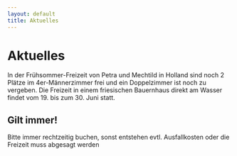 ```yaml
---
layout: default
title: Aktuelles
---
```

# Aktuelles

In der Frühsommer-Freizeit von Petra und Mechtild in Holland sind noch 2 Plätze im 4er-Männerzimmer 
frei und ein Doppelzimmer ist noch zu vergeben. Die Freizeit in einem friesischen Bauernhaus direkt 
am Wasser findet vom 19. bis zum 30. Juni statt.

## Gilt immer!

Bitte immer rechtzeitig buchen, sonst entstehen evtl.
Ausfallkosten oder die Freizeit muss abgesagt werden
